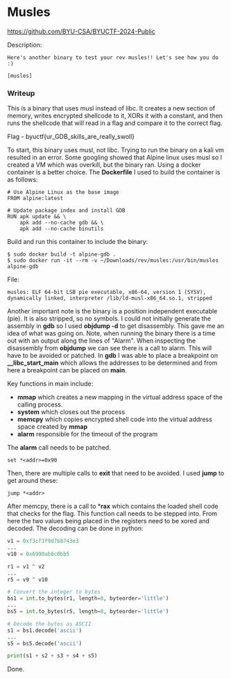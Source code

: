 # Musles 
https://github.com/BYU-CSA/BYUCTF-2024-Public

Description:  
```
Here's another binary to test your rev musles!! Let's see how you do :)

[musles]
```
### Writeup
This is a binary that uses musl instead of libc. It creates a new section of memory, writes encrypted shellcode to it, XORs it with a constant, and then runs the shellcode that will read in a flag and compare it to the correct flag.  

Flag - byuctf{ur_GDB_skills_are_really_swoll}  

To start, this binary uses musl, not libc. Trying to run the binary on a kali vm resulted in an error. Some googling showed that Alpine linux uses musl so I created a VM which was overkill, but the binary ran. Using a docker container is a better choice. The **Dockerfile** I used to build the container is as follows: 

```
# Use Alpine Linux as the base image
FROM alpine:latest

# Update package index and install GDB
RUN apk update && \
    apk add --no-cache gdb && \
    apk add --no-cache binutils
```

Build and run this container to include the binary: 
```
$ sudo docker build -t alpine-gdb .
$ sudo docker run -it --rm -v ~/Downloads/rev/musles:/usr/bin/musles alpine-gdb
```

File: 
```
musles: ELF 64-bit LSB pie executable, x86-64, version 1 (SYSV), dynamically linked, interpreter /lib/ld-musl-x86_64.so.1, stripped
```

Another important note is the binary is a position independent executable (pie). It is also stripped, so no symbols. I could not initially generate the assembly in **gdb** so I used **objdump -d** to get disassembly. This gave me an idea of what was going on. Note, when running the binary there is a time out with an output along the lines of "Alarm". When inspecting the disassembly from **objdump** we can see there is a call to alarm. This will have to be avoided or patched. In **gdb** I was able to place a breakpoint on **__libc_start_main** which allows the addresses to be determined and from here a breakpoint can be placed on **main**.   

Key functions in main include:  
- **mmap** which creates a new mapping in the virtual address space of the calling process. 
- **system** which closes out the process
- **memcpy** which copies encrypted shell code into the virtual address space created by **mmap**
- **alarm** responsible for the timeout of the program

The **alarm** call needs to be patched.
```
set *<addr>=0x90
```

Then, there are multiple calls to **exit** that need to be avoided. I used **jump** to get around these: 
```
jump *<addr>
```

After memcpy, there is a call to ***rax** which contains the loaded shell code that checks for the flag. This function call needs to be stepped into. From here the two values being placed in the registers need to be xored and decoded. The decoding can be done in python: 

```python
v1 = 0xf3cf3f9d7b8743e3
...
v10 = 0x6990ab8c0bb5

r1 = v1 ^ v2
...
r5 = v9 ^ v10

# Convert the integer to bytes
bs1 = int.to_bytes(r1, length=8, byteorder='little')
...
bs5 = int.to_bytes(r5, length=8, byteorder='little')

# Decode the bytes as ASCII
s1 = bs1.decode('ascii')
...
s5 = bs5.decode('ascii')

print(s1 + s2 + s3 + s4 + s5)
```

Done. 